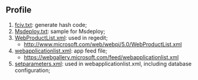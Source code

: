## Profile

1. [fciv.txt](fciv.txt): generate hash code;
2. [Msdeploy.txt](Msdeploy.txt): sample for Msdeploy;
3. [WebProductList.xml](WebProductList.xml): used in regedit;
    * http://www.microsoft.com/web/webpi/5.0/WebProductList.xml
4. [webapplicationlist.xml](webapplicationlist.xml): app feed file;
    * https://webgallery.microsoft.com/feed/webapplicationlist.xml
5. [setparameters.xml](setparameters.xml): used in webapplicationlist.xml, including database configuration;
